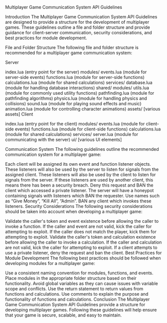 Multiplayer Game Communication System API Guidelines

Introduction
The Multiplayer Game Communication System API Guidelines are designed to provide a structure for the development of multiplayer games. These guidelines outline a file and folder structure and provide guidance for client-server communication, security considerations, and best practices for module development.

File and Folder Structure
The following file and folder structure is recommended for a multiplayer game communication system:

Server

index.lua (entry point for the server)
modules/
events.lua (module for server-side events)
functions.lua (module for server-side functions)
calculations.lua (module for shared calculations)
services/
database.lua (module for handling database interactions)
shared/
modules/
utils.lua (module for commonly used utility functions)
pathfinding.lua (module for pathfinding algorithms)
physics.lua (module for handling physics and collisions)
sound.lua (module for playing sound effects and music)
animation.lua (module for controlling character animations)
assets/
[various assets]
Client

index.lua (entry point for the client)
modules/
events.lua (module for client-side events)
functions.lua (module for client-side functions)
calculations.lua (module for shared calculations)
services/
server.lua (module for communicating with the server)
ui/
[various UI elements]

Communication System
The following guidelines outline the recommended communication system for a multiplayer game:

Each client will be assigned its own event and function listener objects.
These listeners will also be used by the server to listen for signals from the assigned client.
These listeners will also be used by the client to listen for signals from the server.
If these listeners are used by another client, this means there has been a security breach. Deny this request and BAN the client which accessed a private listener.
The server will have a honeypot containing signals with listeners which BAN the requester. Use names such as “Give Money”, “Kill All”, “Admin”. BAN any client which invokes these listeners.
Security Considerations
The following security considerations should be taken into account when developing a multiplayer game:

Validate the caller's token and event existence before allowing the caller to invoke a function.
If the caller and event are not valid, kick the caller for attempting to exploit.
If the caller does not match the player, kick them for attempting to exploit.
Validate the caller's token and calculation existence before allowing the caller to invoke a calculation.
If the caller and calculation are not valid, kick the caller for attempting to exploit.
If a client attempts to use a private listener, deny the request and ban the client.
Best Practices for Module Development
The following best practices should be followed when developing modules for a multiplayer game:

Use a consistent naming convention for modules, functions, and events.
Place modules in the appropriate folder structure based on their functionality.
Avoid global variables as they can cause issues with variable scope and conflicts.
Use the return statement to return values from functions and calculations.
Use comments to explain the purpose and functionality of functions and calculations.
Conclusion
The Multiplayer Game Communication System API Guidelines provide a structure for developing multiplayer games. Following these guidelines will help ensure that your game is secure, scalable, and easy to maintain.
